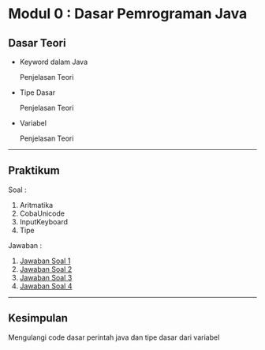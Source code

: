 # Modul 0 : Dasar Pemrograman Java

## Dasar Teori
* Keyword dalam Java

  Penjelasan Teori
* Tipe Dasar

  Penjelasan Teori
* Variabel

  Penjelasan Teori

<hr>

## Praktikum
Soal : 
1. Aritmatika
2. CobaUnicode
3. InputKeyboard
4. Tipe

Jawaban :
1. [Jawaban Soal 1](https://github.com/ajep96/20104010_Ajib-Syah-Abad_S1SEA_Pemrograman2/blob/modul0/src/Modul0/Aritmatika.java)
2. [Jawaban Soal 2](https://github.com/ajep96/20104010_Ajib-Syah-Abad_S1SEA_Pemrograman2/blob/modul0/src/Modul0/CobaUnicode.java)
3. [Jawaban Soal 3](https://github.com/ajep96/20104010_Ajib-Syah-Abad_S1SEA_Pemrograman2/blob/modul0/src/Modul0/InputKeyboard.java)
4. [Jawaban Soal 4](https://github.com/ajep96/20104010_Ajib-Syah-Abad_S1SEA_Pemrograman2/blob/modul0/src/Modul0/Tipe.java)

<hr>

## Kesimpulan
Mengulangi code dasar perintah java dan tipe dasar dari variabel
